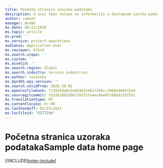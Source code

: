 ```yaml
---
title: Početna stranica uzoraka podataka
description: U ovoj temi nalaze se informacije o dostupnom uzorku podataka u sustavu Dynamics 365 Project Operations.
author: rumant
manager: AnnBe
ms.date: 06/22/2020
ms.topic: article
ms.prod: ''
ms.service: project-operations
audience: Application User
ms.reviewer: kfend
ms.search.scope: ''
ms.custom: ''
ms.assetid: ''
ms.search.region: Global
ms.search.industry: Service industries
ms.author: suvaidya
ms.dyn365.ops.version: ''
ms.search.validFrom: 2020-10-01
ms.openlocfilehash: 713034da015edd30324617295cc19603466631b4
ms.sourcegitcommit: fa32b1893286f20271fa4ec4be8fc68bd135f53c
ms.translationtype: HT
ms.contentlocale: hr-HR
ms.lasthandoff: 02/15/2021
ms.locfileid: "5277194"
---
```

# <a name="sample-data-home-page"></a><span data-ttu-id="2db81-103">Početna stranica uzoraka podataka</span><span class="sxs-lookup"><span data-stu-id="2db81-103">Sample data home page</span></span>


[!INCLUDE[footer-include](../includes/footer-banner.md)]